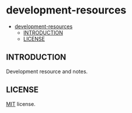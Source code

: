 # development-resources

- [development-resources](#development-resources)
  - [INTRODUCTION](#introduction)
  - [LICENSE](#license)

## INTRODUCTION

Development resource and notes.

## LICENSE

[MIT](LICENSE) license.
